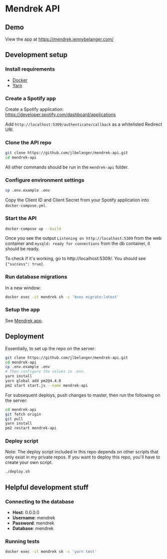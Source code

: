 # Mendrek API

## Demo

View the app at https://mendrek.jennybelanger.com/

## Development setup

### Install requirements

- [Docker](https://www.docker.com/get-started)
- [Yarn](https://classic.yarnpkg.com/en/docs/install)

### Create a Spotify app

Create a Spotify application: https://developer.spotify.com/dashboard/applications

Add `http://localhost:5309/authenticate/callback` as a whitelisted Redirect URI.

### Clone the API repo

``` bash
git clone https://github.com/jlbelanger/mendrek-api.git
cd mendrek-api
```

All other commands should be run in the `mendrek-api` folder.

### Configure environment settings

``` bash
cp .env.example .env
```

Copy the Client ID and Client Secret from your Spotify application into `docker-compose.yml`.

### Start the API

``` bash
docker-compose up --build
```

Once you see the output `Listening on http://localhost:5309` from the web container and `mysqld: ready for connections` from the db container, it should be ready.

To check if it's working, go to http://localhost:5309/. You should see `{"success": true}`.

### Run database migrations

In a new window:

``` bash
docker exec -it mendrek sh -c 'knex migrate:latest'
```

### Setup the app

See [Mendrek app](https://github.com/jlbelanger/mendrek-app).

## Deployment

Essentially, to set up the repo on the server:

``` bash
git clone https://github.com/jlbelanger/mendrek-api.git
cd mendrek-api
cp .env.example .env
# Then configure the values in .env.
yarn install
yarn global add pm2@4.4.0
pm2 start start.js --name mendrek-api
```

For subsequent deploys, push changes to master, then run the following on the server:

``` bash
cd mendrek-api
git fetch origin
git pull
yarn install
pm2 restart mendrek-api
```

### Deploy script

Note: The deploy script included in this repo depends on other scripts that only exist in my private repos. If you want to deploy this repo, you'll have to create your own script.

``` bash
./deploy.sh
```

## Helpful development stuff

### Connecting to the database

- **Host**: 0.0.0.0
- **Username**: mendrek
- **Password**: mendrek
- **Database**: mendrek

### Running tests

``` bash
docker exec -it mendrek sh -c 'yarn test'
```
